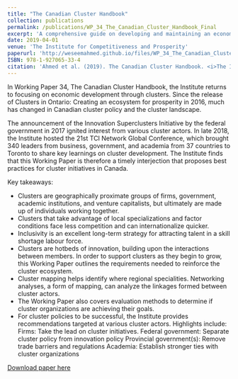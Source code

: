 ```yaml
---
title: "The Canadian Cluster Handbook"
collection: publications
permalink: /publications/WP_34_The_Canadian_Cluster_Handbook_Final
excerpt: 'A comprehensive guide on developing and maintaining an economic cluster ecosystem in Canada.'
date: 2019-04-01
venue: 'The Institute for Competitiveness and Prosperity'
paperurl: 'http://weseemahmed.github.io/files/WP_34_The_Canadian_Cluster_Handbook_Final.pdf'
ISBN: 978-1-927065-33-4
citation: 'Ahmed et al. (2019). The Canadian Cluster Handbook. <i>The Institute for Competitiveness and Prosperity</i>.'
---
```

In Working Paper 34, The Canadian Cluster Handbook, the Institute returns to focusing on economic development through clusters. Since the release of Clusters in Ontario: Creating an ecosystem for prosperity in 2016, much has changed in Canadian cluster policy and the cluster landscape.

The announcement of the Innovation Superclusters Initiative by the federal government in 2017 ignited interest from various cluster actors. In late 2018, the Institute hosted the 21st TCI Network Global Conference, which brought 340 leaders from business, government, and academia from 37 countries to Toronto to share key learnings on cluster development. The Institute finds that this Working Paper is therefore a timely interjection that proposes best practices for cluster initiatives in Canada.

Key takeaways:

- Clusters are geographically proximate groups of firms, government, academic institutions, and venture capitalists, but ultimately are made up of individuals working together.
- Clusters that take advantage of local specializations and factor conditions face less competition and can internationalize quicker.
- Inclusivity is an excellent long-term strategy for attracting talent in a skill shortage labour force.
- Clusters are hotbeds of innovation, building upon the interactions between members. In order to support clusters as they begin to grow, this Working Paper outlines the requirements needed to reinforce the cluster ecosystem.
- Cluster mapping helps identify where regional specialities. Networking analyses, a form of mapping, can analyze the linkages formed between cluster actors.
- The Working Paper also covers evaluation methods to determine if cluster organizations are achieving their goals.
- For cluster policies to be successful, the Institute provides recommendations targeted at various cluster actors. Highlights include:
        Firms: Take the lead on cluster initiatives.
        Federal government: Separate cluster policy from innovation policy
        Provincial government(s): Remove trade barriers and regulations
        Academia: Establish stronger ties with cluster organizations

[Download paper here](http://weseemahmed.github.io/files/WP_34_The_Canadian_Cluster_Handbook_Final.pdf)
